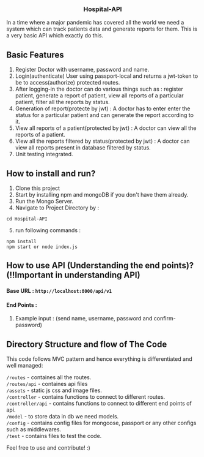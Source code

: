 <h3 style="text-align:center;">Hospital-API</h3>
In a time where a major pandemic has covered all the world we need a system which can track patients data and generate reports for them. This is a very basic API which exactly do this. 

## Basic Features
1. Register Doctor with username, password and name.
2. Login(authenticate) User using passport-local and returns a jwt-token to be to access(authorize) protected routes.
3. After logging-in the doctor can do various things such as : register patient, generate a report of patient, view all reports of a particular patient, filter all the reports by status.
4. Generation of report(protecte by jwt) : A doctor has to enter enter the status for a particular patient and can generate the report according to it.
5. View all reports of a patient(protected by jwt) : A doctor can view all the reports of a patient.
6. View all the reports filtered by status(protected by jwt) : A doctor can view all reports present in database filtered by status.
7. Unit testing integrated.

## How to install and run?
1. Clone this project
2. Start by installing npm and mongoDB if you don't have them already.
3. Run the Mongo Server.
4. Navigate to Project Directory by :
```
cd Hospital-API
```
5. run following commands :
```
npm install 
npm start or node index.js
```


## How to use API (Understanding the end points)? (!!Important in understanding API)
#### Base URL : `http://localhost:8000/api/v1`
#### End Points :
1. Example input : (send name, username, password and confirm-password) <br>
 
## Directory Structure and flow of The Code
This code follows MVC pattern and hence everything is differentiated and well managed:

`/routes` - containes all the routes. <br>
`/routes/api` - containes api files <br>
`/assets` - static js css and image files. <br>
`/controller` - contains functions to connect to different routes. <br>
`/controller/api` - contains functions to connect to different end points of api. <br>
`/model` - to store data in db we need models. <br>
`/config` - contains config files for mongoose, passport or any other configs such as middlewares. <br>
`/test` - contains files to test the code. <br>

Feel free to use and contribute! :)

    
